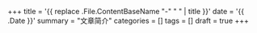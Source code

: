 +++
title = '{{ replace .File.ContentBaseName "-" " " | title }}'
date = '{{ .Date }}'
summary = "文章简介"
categories = []
tags = []
draft = true
+++
